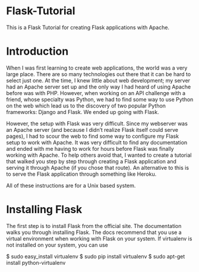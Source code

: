 # Flask-Tutorial
This is a Flask Tutorial for creating Flask applications with Apache.

# Introduction
When I was first learning to create web applications, the world was a very large place. There are so many technologies out there that it can be hard to select just one. At the time, I knew little about web development; my server had an Apache server set up and the only way I had heard of using Apache before was with PHP. However, when working on an API challenge with a friend, whose specialty was Python, we had to find some way to use Python on the web which lead us to the discovery of two popular Python frameworks: Django and Flask. We ended up going with Flask.

However, the setup with Flask was very difficult. Since my webserver was an Apache server (and because I didn’t realize Flask itself could serve pages), I had to scour the web to find some way to configure my Flask setup to work with Apache. It was very difficult to find any documentation and ended with me having to work for hours before Flask was finally working with Apache. To help others avoid that, I wanted to create a tutorial that walked you step by step through creating a Flask application and serving it through Apache (if you chose that route). An alternative to this is to serve the Flask application through something like Heroku.

All of these instructions are for a Unix based system.

# Installing Flask

The first step is to install Flask from the official site. The documentation walks you through installing Flask. The docs recommend that you use a virtual environment when working with Flask on your system. If virtualenv is not installed on your system, you can use

$ sudo easy_install virtualenv
$ sudo pip install virtualenv
$ sudo apt-get install python-virtualenv
